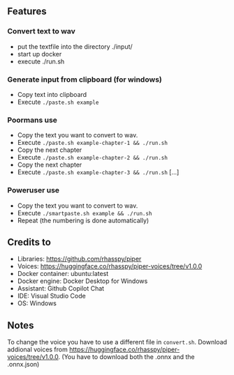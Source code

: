 ## Features

### Convert text to wav

- put the textfile into the directory ./input/
- start up docker
- execute ./run.sh

### Generate input from clipboard (for windows)

- Copy text into clipboard
- Execute `./paste.sh example`

### Poormans use

- Copy the text you want to convert to wav.
- Execute `./paste.sh example-chapter-1 && ./run.sh`
- Copy the next chapter
- Execute `./paste.sh example-chapter-2 && ./run.sh`
- Copy the next chapter
- Execute `./paste.sh example-chapter-3 && ./run.sh`
[...]

### Poweruser use

- Copy the text you want to convert to wav.
- Execute `./smartpaste.sh example && ./run.sh`
- Repeat (the numbering is done automatically)

## Credits to

- Libraries: https://github.com/rhasspy/piper
- Voices: https://huggingface.co/rhasspy/piper-voices/tree/v1.0.0
- Docker container: ubuntu:latest
- Docker engine: Docker Desktop for Windows
- Assistant: Github Copilot Chat
- IDE: Visual Studio Code
- OS: Windows

## Notes

To change the voice you have to use a different file in `convert.sh`.
Download addional voices from https://huggingface.co/rhasspy/piper-voices/tree/v1.0.0. (You have to download both the .onnx and the .onnx.json)
